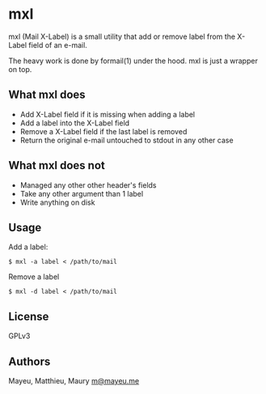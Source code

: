 # mxl

mxl (Mail X-Label) is a small utility that add or remove label from
the X-Label field of an e-mail.

The heavy work is done by formail(1) under the hood. mxl is just a wrapper on
top.

## What mxl does

- Add X-Label field if it is missing when adding a label
- Add a label into the X-Label field
- Remove a X-Label field if the last label is removed
- Return the original e-mail untouched to stdout in any other case

## What mxl does not

- Managed any other other header's fields
- Take any other argument than 1 label
- Write anything on disk

## Usage

Add a label:

    $ mxl -a label < /path/to/mail

Remove a label

    $ mxl -d label < /path/to/mail

## License

GPLv3

## Authors

Mayeu, Matthieu, Maury <m@mayeu.me>
